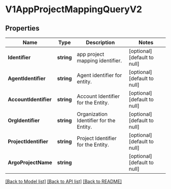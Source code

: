 # V1AppProjectMappingQueryV2

## Properties
Name | Type | Description | Notes
------------ | ------------- | ------------- | -------------
**Identifier** | **string** | app project mapping identifier. | [optional] [default to null]
**AgentIdentifier** | **string** | Agent identifier for entity. | [optional] [default to null]
**AccountIdentifier** | **string** | Account Identifier for the Entity. | [optional] [default to null]
**OrgIdentifier** | **string** | Organization Identifier for the Entity. | [optional] [default to null]
**ProjectIdentifier** | **string** | Project Identifier for the Entity. | [optional] [default to null]
**ArgoProjectName** | **string** |  | [optional] [default to null]

[[Back to Model list]](../README.md#documentation-for-models) [[Back to API list]](../README.md#documentation-for-api-endpoints) [[Back to README]](../README.md)

